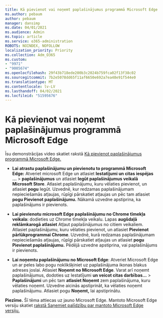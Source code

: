 ```yaml
---
title: Kā pievienot vai noņemt paplašinājumus programmā Microsoft Edge
ms.author: pebaum
author: pebaum
manager: dansimp
ms.date: 04/01/2021
ms.audience: Admin
ms.topic: article
ms.service: o365-administration
ROBOTS: NOINDEX, NOFOLLOW
localization_priority: Priority
ms.collection: Adm_O365
ms.custom:
- "9971"
- "9005674"
ms.openlocfilehash: 29f43b718ede200b3c2024b759fca02f13f38c02
ms.sourcegitcommit: 7b2e5078dd65f11af6650e692a7ea48e91f544e0
ms.translationtype: MT
ms.contentlocale: lv-LV
ms.lasthandoff: 04/02/2021
ms.locfileid: "51595676"
---
```

# <a name="how-to-add-or-remove-extensions-in-microsoft-edge"></a>Kā pievienot vai noņemt paplašinājumus programmā Microsoft Edge

Īsu demonstrācijas video skatiet rakstā [Kā pievienot paplašinājumus programmā Microsoft Edge.](https://support.microsoft.com/help/4027935/windows-10-add-or-remove-browser-extensions)

- **Lai atrastu paplašinājumu un pievienotu to programmā Microsoft Edge:** Atveriet microsoft Edge un atlasiet **Iestatījumi un citas iespējas ...**  >  **paplašinājumus** un atlasiet **Iegūt paplašinājumus veikalā Microsoft Store**. Atlasiet paplašinājumu, kuru vēlaties pievienot, un atlasiet **pogu** Iegūt. Uzvednē, kur redzamas paplašinājumam nepieciešamās atļaujas, rūpīgi pārskatiet atļaujas un pēc tam atlasiet **pogu Pievienot paplašinājumu.** Nākamā uzvedne apstiprina, ka paplašinājums ir pievienots.

- **Lai pievienotu microsoft Edge paplašinājumu no Chrome tīmekļa veikala:** dodieties uz Chrome tīmekļa veikalu. Lapas **augšdaļā reklāmkarogā atlasiet** Atļaut paplašinājumus no citiem veikaliem. Atlasiet paplašinājumu, kuru vēlaties pievienot, un atlasiet **Pievienot pārlūkprogrammai Chrome**. Uzvednē, kurā redzamas paplašinājumam nepieciešamās atļaujas, rūpīgi pārskatiet atļaujas un atlasiet **pogu Pievienot paplašinājumu.** Pēdējā uzvedne apstiprina, vai paplašinājums ir pievienots.

- **Lai noņemtu paplašinājumu no Microsoft Edge**: Atveriet Microsoft Edge un ar peles labo pogu noklikšķiniet uz paplašinājuma ikonas blakus adreses joslai. Atlasiet **Noņemt no Microsoft Edge**. Varat arī noņemt paplašinājumus, dodoties uz Iestatījumi **un veicot citas darbības...**  >  **Paplašinājumi** un pēc tam **atlasiet Noņemt** zem paplašinājuma, kuru vēlaties noņemt. Uzvedne aicinās apstiprināt, ka vēlaties noņemt paplašinājumu. Atlasiet pogu **Noņemt,** lai apstiprinātu.

**Piezīme.** Šī tēma attiecas uz jauno Microsoft Edge. Mantoto Microsoft Edge versiju skatiet [rakstā Saņemiet palīdzību par mantoto Microsoft Edge versiju.](https://support.microsoft.com/hub/4522743/microsoft-edge-help)